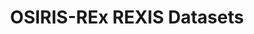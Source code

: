 ---
title: 'OSIRIS-REx REXIS Datasets'
permalink: /instrument/rexis.orex/
layout: instrument
instrument: urn:nasa:pds:context:instrument:rexis.orex
---
